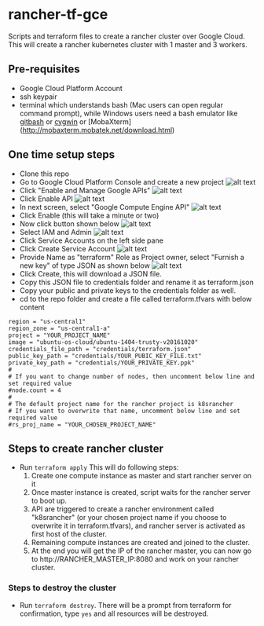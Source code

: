 # rancher-tf-gce
Scripts and terraform files to create a rancher cluster over Google Cloud.
This will create a rancher kubernetes cluster with 1 master and 3 workers.


## Pre-requisites
* Google Cloud Platform Account
* ssh keypair 
* terminal which understands bash (Mac users can open regular command prompt), while Windows users need a bash emulator like [gitbash](https://git-scm.com/download/win) or [cygwin](https://cygwin.com/install.html) or [MobaXterm] (http://mobaxterm.mobatek.net/download.html)


## One time setup steps
* Clone this repo
* Go to Google Cloud Platform Console and create a new project ![alt text][step1]
* Click "Enable and Manage Google APIs" ![alt text][step2]
* Click Enable API ![alt text][step3]
* In next screen, select "Google Compute Engine API" ![alt text][step4]
* Click Enable (this will take a minute or two)
* Now click button shown below ![alt text][step5]
* Select IAM and Admin ![alt text][step6]
* Click Service Accounts on the left side pane 
* Click Create Service Account ![alt text][step7]
* Provide Name as "terraform" Role as Project owner, select "Furnish a new key" of type JSON as shown below ![alt text][step8]
* Click Create, this will download a JSON file. 
* Copy this JSON file to credentials folder and rename it as terraform.json
* Copy your public and private keys to the credentials folder as well.
* cd to the repo folder and create a file called terraform.tfvars with below content 
~~~
region = "us-central1"
region_zone = "us-central1-a"
project = "YOUR_PROJECT_NAME"
image = "ubuntu-os-cloud/ubuntu-1404-trusty-v20161020"
credentials_file_path = "credentials/terraform.json"
public_key_path = "credentials/YOUR_PUBIC_KEY_FILE.txt"
private_key_path = "credentials/YOUR_PRIVATE_KEY.ppk"
#
# If you want to change number of nodes, then uncomment below line and set required value
#node.count = 4
#
# The default project name for the rancher project is k8srancher
# If you want to overwrite that name, uncomment below line and set required value
#rs_proj_name = "YOUR_CHOSEN_PROJECT_NAME"
~~~

## Steps to create rancher cluster
* Run `terraform apply` This will do following steps:
  1. Create one compute instance as master and start rancher server on it 
  2. Once master instance is created, script waits for the rancher server to boot up.
  3. API are triggered to create a rancher environment called "k8srancher" (or your chosen project name if you choose to overwrite it in terraform.tfvars), and rancher server is activated as first host of the cluster.
  4. Remaining compute instances are created and joined to the cluster.
  5. At the end you will get the IP of the rancher master, you can now go to http://RANCHER_MASTER_IP:8080 and work on your rancher cluster.

### Steps to destroy the cluster 

* Run `terraform destroy`. There will be a prompt from terraform for confirmation, type `yes` and all resources will be destroyed.


[step1]: https://github.com/harshal-shah/github-images/blob/master/rancher-tf-gce/CreateProject.jpg "Create GCP project"
[step2]: https://github.com/harshal-shah/github-images/blob/master/rancher-tf-gce/GoogleManageAPI1.jpg "Enable API"
[step4]: https://github.com/harshal-shah/github-images/blob/master/rancher-tf-gce/GoogleComputeEngineAPI.jpg "Search Compute Engine API"
[step3]: https://github.com/harshal-shah/github-images/blob/master/rancher-tf-gce/GCE-API-Enabled.jpg "Enable Compute Engine API"
[step5]: https://github.com/harshal-shah/github-images/blob/master/rancher-tf-gce/Prod-Serv.jpg "Products and Services"
[step6]: https://github.com/harshal-shah/github-images/blob/master/rancher-tf-gce/IAM-Admin.jpg "Service Account"
[step7]: https://github.com/harshal-shah/github-images/blob/master/rancher-tf-gce/CreateServAcc.jpg "Service Account"
[step8]: https://github.com/harshal-shah/github-images/blob/master/rancher-tf-gce/ServiceKey.jpg "Service Key"
